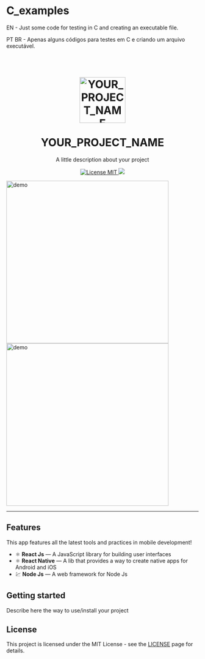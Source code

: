 # C_examples
EN -  Just some code for testing in C and creating an executable file.

PT BR - Apenas alguns códigos para testes em C e criando um arquivo executável.


<h1 align="center">
<br>
  <img src="YOUR_LOGO_URL" alt="YOUR_PROJECT_NAME" width="120">
<br>
<br>
YOUR_PROJECT_NAME
</h1>

<p align="center">A little description about your project</p>

<p align="center">
  <a href="https://opensource.org/licenses/MIT">
    <img src="https://img.shields.io/badge/License-MIT-blue.svg" alt="License MIT">
  </a>
  <a href="https://github.com/Sploters">
    <img src="https://img.shields.io/static/v1?label=C&message=Sploters&color=7159c1">
  </a>
</p>

[//]: # (Add your gifs/images here:)
<div>
  <img src="https://i.pinimg.com/originals/2c/e4/d0/2ce4d0614263f4d25507dd339137a8a8.gif" alt="demo" height="425">
  <img src="IMAGE_2_URL" alt="demo" height="425">
</div>

<hr />

## Features
[//]: # (Add the features of your project here:)
This app features all the latest tools and practices in mobile development!

- ⚛️ **React Js** — A JavaScript library for building user interfaces
- ⚛️ **React Native** — A lib that provides a way to create native apps for Android and iOS
- 💹 **Node Js** — A web framework for Node Js

## Getting started

Describe here the way to use/install your project


## License

This project is licensed under the MIT License - see the [LICENSE](https://opensource.org/licenses/MIT) page for details.
